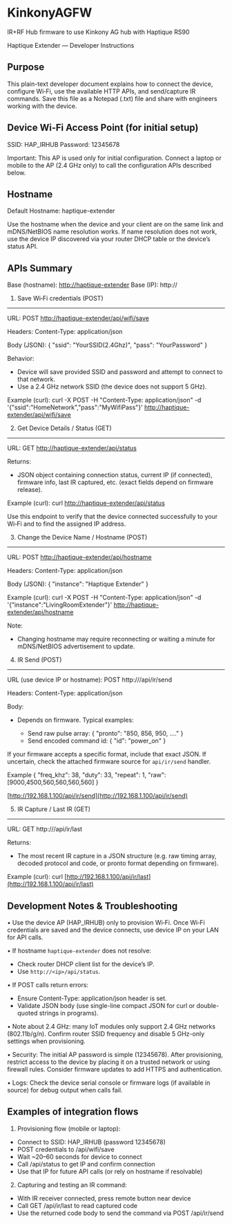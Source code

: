 # KinkonyAGFW
IR+RF Hub firmware to use Kinkony AG hub with Haptique RS90

Haptique Extender — Developer Instructions

## Purpose

This plain-text developer document explains how to connect the device, configure Wi‑Fi, use the available HTTP APIs, and send/capture IR commands. Save this file as a Notepad (.txt) file and share with engineers working with the device.

## Device Wi‑Fi Access Point (for initial setup)

SSID: HAP_IRHUB
Password: 12345678

Important: This AP is used only for initial configuration. Connect a laptop or mobile to the AP (2.4 GHz only) to call the configuration APIs described below.

## Hostname

Default Hostname: haptique-extender

Use the hostname when the device and your client are on the same link and mDNS/NetBIOS name resolution works. If name resolution does not work, use the device IP discovered via your router DHCP table or the device’s status API.

## APIs Summary

Base (hostname): [http://haptique-extender](http://haptique-extender)
Base (IP): http://<device-ip>

1. Save Wi‑Fi credentials (POST)

---

URL:
POST [http://haptique-extender/api/wifi/save](http://haptique-extender/api/wifi/save)

Headers:
Content-Type: application/json

Body (JSON):
{
"ssid": "YourSSID(2.4Ghz)",
"pass": "YourPassword"
}

Behavior:

* Device will save provided SSID and password and attempt to connect to that network.
* Use a 2.4 GHz network SSID (the device does not support 5 GHz).

Example (curl):
curl -X POST 
-H "Content-Type: application/json" 
-d '{"ssid":"HomeNetwork","pass":"MyWifiPass"}' 
[http://haptique-extender/api/wifi/save](http://haptique-extender/api/wifi/save)

2. Get Device Details / Status (GET)

---

URL:
GET [http://haptique-extender/api/status](http://haptique-extender/api/status)

Returns:

* JSON object containing connection status, current IP (if connected), firmware info, last IR captured, etc. (exact fields depend on firmware release).

Example (curl):
curl [http://haptique-extender/api/status](http://haptique-extender/api/status)

Use this endpoint to verify that the device connected successfully to your Wi‑Fi and to find the assigned IP address.

3. Change the Device Name / Hostname (POST)

---

URL:
POST [http://haptique-extender/api/hostname](http://haptique-extender/api/hostname)

Headers:
Content-Type: application/json

Body (JSON):
{
"instance": "Haptique Extender"
}

Example (curl):
curl -X POST -H "Content-Type: application/json" 
-d '{"instance":"LivingRoomExtender"}' 
[http://haptique-extender/api/hostname](http://haptique-extender/api/hostname)

Note:

* Changing hostname may require reconnecting or waiting a minute for mDNS/NetBIOS advertisement to update.

4. IR Send (POST)

---

URL (use device IP or hostname):
POST http://<device-ip>/api/ir/send

Headers:
Content-Type: application/json

Body:

* Depends on firmware. Typical examples:

  * Send raw pulse array: { "pronto": "850, 856, 950, ...." }
  * Send encoded command id: { "id": "power_on" }

If your firmware accepts a specific format, include that exact JSON. If uncertain, check the attached firmware source for `api/ir/send` handler.

Example {
  "freq_khz": 38,
  "duty": 33,
  "repeat": 1,
  "raw": [9000,4500,560,560,560,560]
} 

[http://192.168.1.100/api/ir/send](http://192.168.1.100/api/ir/send)

5. IR Capture / Last IR (GET)

---

URL:
GET http://<device-ip>/api/ir/last

Returns:

* The most recent IR capture in a JSON structure (e.g. raw timing array, decoded protocol and code, or pronto format depending on firmware).

Example (curl):
curl [http://192.168.1.100/api/ir/last](http://192.168.1.100/api/ir/last)

## Development Notes & Troubleshooting

• Use the device AP (HAP_IRHUB) only to provision Wi‑Fi. Once Wi‑Fi credentials are saved and the device connects, use device IP on your LAN for API calls.

• If hostname `haptique-extender` does not resolve:

* Check router DHCP client list for the device’s IP.
* Use `http://<ip>/api/status`.

• If POST calls return errors:

* Ensure Content-Type: application/json header is set.
* Validate JSON body (use single-line compact JSON for curl or double-quoted strings in programs).

• Note about 2.4 GHz: many IoT modules only support 2.4 GHz networks (802.11b/g/n). Confirm router SSID frequency and disable 5 GHz-only settings when provisioning.

• Security: The initial AP password is simple (12345678). After provisioning, restrict access to the device by placing it on a trusted network or using firewall rules. Consider firmware updates to add HTTPS and authentication.

• Logs: Check the device serial console or firmware logs (if available in source) for debug output when calls fail.

## Examples of integration flows

1. Provisioning flow (mobile or laptop):

* Connect to SSID: HAP_IRHUB (password 12345678)
* POST credentials to /api/wifi/save
* Wait ~20–60 seconds for device to connect
* Call /api/status to get IP and confirm connection
* Use that IP for future API calls (or rely on hostname if resolvable)

2. Capturing and testing an IR command:

* With IR receiver connected, press remote button near device
* Call GET /api/ir/last to read captured code
* Use the returned code body to send the command via POST /api/ir/send

